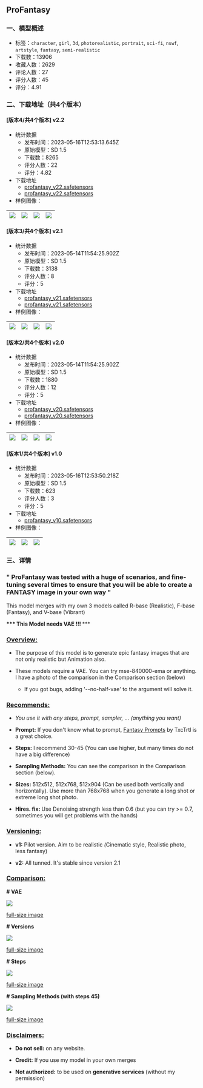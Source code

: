 ## ProFantasy
### 一、模型概述

- 标签：`character`, `girl`, `3d`, `photorealistic`, `portrait`, `sci-fi`, `nswf`, `artstyle`, `fantasy`, `semi-realistic`
- 下载数：13906
- 收藏人数：2629
- 评论人数：27
- 评分人数：45
- 评分：4.91

### 二、下载地址（共4个版本）

#### [版本4/共4个版本] v2.2

- 统计数据
  - 发布时间：2023-05-16T12:53:13.645Z
  - 原始模型：SD 1.5
  - 下载数：8265
  - 评分人数：22
  - 评分：4.82
- 下载地址
  - [profantasy_v22.safetensors](https://civitai.com/api/download/models/70453?type=Model&format=SafeTensor&size=full&fp=fp32)
  - [profantasy_v22.safetensors](https://civitai.com/api/download/models/70453)
- 样例图像：

| <img src="https://image.civitai.com/xG1nkqKTMzGDvpLrqFT7WA/0276456a-a72f-40fb-9669-7fd0804ffa62/width=450/787698.jpeg" /> | <img src="https://image.civitai.com/xG1nkqKTMzGDvpLrqFT7WA/4b120bed-5247-4041-9d05-4ea6eb5bca02/width=450/787945.jpeg" /> | <img src="https://image.civitai.com/xG1nkqKTMzGDvpLrqFT7WA/c07ebafa-c96d-437e-a9dd-33348530affc/width=450/787316.jpeg" /> | <img src="https://image.civitai.com/xG1nkqKTMzGDvpLrqFT7WA/23ac79e7-e0ab-46a7-b66b-574b055fb5fd/width=450/787696.jpeg" /> |
| ---- | ---- | ---- | ---- |

#### [版本3/共4个版本] v2.1

- 统计数据
  - 发布时间：2023-05-14T11:54:25.902Z
  - 原始模型：SD 1.5
  - 下载数：3138
  - 评分人数：8
  - 评分：5
- 下载地址
  - [profantasy_v21.safetensors](https://civitai.com/api/download/models/63239?type=Model&format=SafeTensor&size=full&fp=fp16)
  - [profantasy_v21.safetensors](https://civitai.com/api/download/models/63239)
- 样例图像：

| <img src="https://image.civitai.com/xG1nkqKTMzGDvpLrqFT7WA/9f96d37c-9edc-47d4-b7f9-490dc0de403b/width=450/699630.jpeg" /> | <img src="https://image.civitai.com/xG1nkqKTMzGDvpLrqFT7WA/9e391b00-b1e7-4eb3-b712-85e96ed8a600/width=450/699650.jpeg" /> | <img src="https://image.civitai.com/xG1nkqKTMzGDvpLrqFT7WA/7cf79f1e-c854-40fb-bed9-64a939f067b8/width=450/699652.jpeg" /> | <img src="https://image.civitai.com/xG1nkqKTMzGDvpLrqFT7WA/28dc652a-bb7d-43a4-854e-16e7e364356b/width=450/736029.jpeg" /> |
| ---- | ---- | ---- | ---- |

#### [版本2/共4个版本] v2.0

- 统计数据
  - 发布时间：2023-05-14T11:54:25.902Z
  - 原始模型：SD 1.5
  - 下载数：1880
  - 评分人数：12
  - 评分：5
- 下载地址
  - [profantasy_v20.safetensors](https://civitai.com/api/download/models/56762?type=Model&format=SafeTensor&size=full&fp=fp16)
  - [profantasy_v20.safetensors](https://civitai.com/api/download/models/56762)
- 样例图像：

| <img src="https://image.civitai.com/xG1nkqKTMzGDvpLrqFT7WA/07f0c7da-bce5-4854-928f-a2b3804d4a00/width=450/622978.jpeg" /> | <img src="https://image.civitai.com/xG1nkqKTMzGDvpLrqFT7WA/c862bfde-fadc-43b1-6ddc-c56dd7524c00/width=450/626680.jpeg" /> | <img src="https://image.civitai.com/xG1nkqKTMzGDvpLrqFT7WA/0a274615-405e-487a-42cd-5eb1c0305d00/width=450/627015.jpeg" /> | <img src="https://image.civitai.com/xG1nkqKTMzGDvpLrqFT7WA/21d65c0c-6c18-436f-c034-037758597e00/width=450/626491.jpeg" /> |
| ---- | ---- | ---- | ---- |

#### [版本1/共4个版本] v1.0

- 统计数据
  - 发布时间：2023-05-16T12:53:50.218Z
  - 原始模型：SD 1.5
  - 下载数：623
  - 评分人数：3
  - 评分：5
- 下载地址
  - [profantasy_v10.safetensors](https://civitai.com/api/download/models/56739)
- 样例图像：

| <img src="https://image.civitai.com/xG1nkqKTMzGDvpLrqFT7WA/6d4594b6-fd11-459f-e1d3-a367926d4d00/width=450/615189.jpeg" /> | <img src="https://image.civitai.com/xG1nkqKTMzGDvpLrqFT7WA/65d6230c-8992-4381-d785-ddbdd6e62e00/width=450/615216.jpeg" /> | <img src="https://image.civitai.com/xG1nkqKTMzGDvpLrqFT7WA/3de0c8ee-7aa7-450b-77cd-4c7bdc88f300/width=450/615191.jpeg" /> |
| ---- | ---- | ---- |


### 三、详情
<h3>" ProFantasy was tested with a huge of scenarios, and fine-tuning several times to ensure that you will be able to create a FANTASY image in your own way "</h3><p>This model merges with my own 3 models called R-base (Realistic), F-base (Fantasy), and V-base (Vibrant)</p><p></p><p><strong>*** This Model needs VAE !!! </strong>***</p><p></p><h3><u>Overview:</u></h3><ul><li><p>The purpose of this model is to generate epic fantasy images that are not only realistic but Animation also.</p></li><li><p>These models require a VAE. You can try mse-840000-ema or anything. I have a photo of the comparison in the Comparison section (below)</p><ul><li><p>If you got bugs, adding '--no-half-vae' to the argument will solve it.</p></li></ul></li></ul><p></p><h3><u>Recommends:</u></h3><ul><li><p><em>You use it with any steps, prompt, sampler, ... (anything you want)</em></p></li><li><p><strong>Prompt:</strong> If you don't know what to prompt, <a target="_blank" rel="ugc" href="https://civitai.com/models/45448">Fantasy Prompts</a> by TxcTrtl is a great choice.</p></li><li><p><strong>Steps:</strong> I recommend 30-45 (You can use higher, but many times do not have a big difference)</p></li><li><p><strong>Sampling Methods:</strong> You can see the comparison in the Comparison section (below).</p></li><li><p><strong>Sizes:</strong> 512x512, 512x768, 512x904 (Can be used both vertically and horizontally). Use more than 768x768 when you generate a long shot or extreme long shot photo.</p></li><li><p><strong>Hires. fix: </strong>Use Denoising strength less than 0.6 (but you can try &gt;= 0.7, sometimes you will get problems with the hands)</p></li></ul><p></p><h3><u>Versioning:</u></h3><ul><li><p><strong>v1:</strong> Pilot version. Aim to be realistic <em>(</em>Cinematic style, Realistic photo, less fantasy)</p></li><li><p><strong>v2:</strong> All tunned. It's stable since version 2.1</p><p></p></li></ul><h3><u>Comparison:</u></h3><p><strong># VAE</strong></p><img src="https://imagecache.civitai.com/xG1nkqKTMzGDvpLrqFT7WA/e96751c2-9447-496c-eeda-1672152dbf00/width=525/e96751c2-9447-496c-eeda-1672152dbf00.jpeg" /><p><a target="_blank" rel="ugc" href="https://github.com/Jirayu-ninl/SD-IceJi-ProFantasy/blob/main/VAE-xyz_grid-0000-1681114253.png?raw=true">full-size image</a></p><p></p><p><strong># Versions</strong></p><img src="https://image.civitai.com/xG1nkqKTMzGDvpLrqFT7WA/dbc16a68-b7b6-4242-92b4-5cc335c983b3/width=525/dbc16a68-b7b6-4242-92b4-5cc335c983b3.jpeg" /><p><a target="_blank" rel="ugc" href="https://github.com/Jirayu-ninl/SD-IceJi-ProFantasy/raw/main/versions-xyz_grid-0004-2499938532.png">full-size image</a></p><p></p><p><strong># Steps</strong></p><img src="https://image.civitai.com/xG1nkqKTMzGDvpLrqFT7WA/470e7826-e6ee-4072-a9af-44c5f78d4f8c/width=525/470e7826-e6ee-4072-a9af-44c5f78d4f8c.jpeg" /><p><a target="_blank" rel="ugc" href="https://github.com/Jirayu-ninl/SD-IceJi-ProFantasy/blob/main/Steps-xyz_grid-0001-3387779708.png?raw=true">full-size image</a></p><p></p><p><strong># Sampling Methods (with steps 45)</strong></p><img src="https://image.civitai.com/xG1nkqKTMzGDvpLrqFT7WA/6eb83684-44bc-4ee4-9a65-b0f0d5cf8796/width=525/6eb83684-44bc-4ee4-9a65-b0f0d5cf8796.jpeg" /><p><a target="_blank" rel="ugc" href="https://github.com/Jirayu-ninl/SD-IceJi-ProFantasy/blob/main/Sampler-xyz_grid-0001-329525955-resize.png?raw=true">full-size image</a></p><p></p><h3><u>Disclaimers:</u></h3><ul><li><p><strong>Do not sell:</strong> on any website.</p></li><li><p><strong>Credit:</strong> If you use my model in your own merges</p></li><li><p><strong>Not authorized:</strong> to be used on <strong>generative services</strong> (without my permission)</p></li></ul>